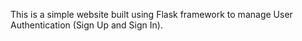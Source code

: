 This is a simple website built using Flask framework to manage User Authentication (Sign Up and Sign In).
